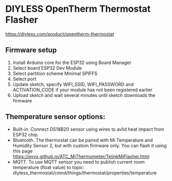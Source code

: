 # DIYLESS OpenTherm Thermostat Flasher  
https://diyless.com/product/opentherm-thermostat  

## Firmware setup
1. Install Arduino core for the ESP32 using Board Manager  
2. Select board ESP32 Dev Module  
3. Select partition scheme Minimal SPIFFS  
4. Select port  
5. Update sketch, specify WIFI_SSID, WIFI_PASSWORD and ACTIVATION_CODE if your module has not been registered earlier  
6. Upload sketch and wait several minutes until sketch downloads the firmware  

## Themperature sensor options:
- Built-in. Connect DS18B20 sensor using wires to avlid heat impact from ESP32 chip.
- Bluetooth. The thermostat can be paired with Mi Temperature and Humidity Sensor 2, but with custom firmware only.
You can flash it using this page https://pvvx.github.io/ATC_MiThermometer/TelinkMiFlasher.html
- MQTT. To use MQTT sensor you need to publish current room temperature (float value) to topic:
diyless_thermostat/cmnd/things/thermostat/properties/temperature
